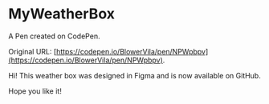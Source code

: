 # MyWeatherBox

A Pen created on CodePen.

Original URL: [https://codepen.io/BlowerVila/pen/NPWpbpv](https://codepen.io/BlowerVila/pen/NPWpbpv).

Hi! This weather box was designed in Figma and is now available on GitHub.

Hope you like it!